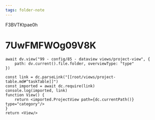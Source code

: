 ```yaml
---
tags: folder-note
---
```


F3BVTKtpae0h

# 7UwFMFWOg09V8K

```dataviewjs
await dv.view("99 - config/85 - dataview views/project-view", {
    path: dv.current().file.folder, overviewType: "type"
})
```

```datacorejsx
const link = dc.parseLink("[[root/views/project-table.md#^taskTable]]")
const imported = await dc.require(link)
console.log(imported, link)
function View() {
	return <imported.ProjectView path={dc.currentPath()} type="category"/>	
}
return <View/>
```
